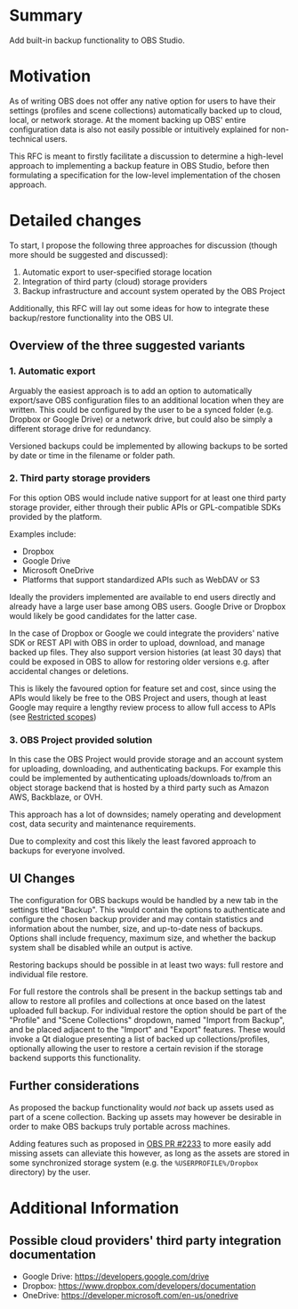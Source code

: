 # Summary

Add built-in backup functionality to OBS Studio.

# Motivation

As of writing OBS does not offer any native option for users to have their settings (profiles and scene collections)
automatically backed up to cloud, local, or network storage. At the moment backing up OBS' entire configuration data
is also not easily possible or intuitively explained for non-technical users.

This RFC is meant to firstly facilitate a discussion to determine a high-level approach to implementing a backup
feature in OBS Studio, before then formulating a specification for the low-level implementation of the chosen approach.

# Detailed changes

To start, I propose the following three approaches for discussion (though more should be suggested and discussed):

 1. Automatic export to user-specified storage location
 2. Integration of third party (cloud) storage providers
 3. Backup infrastructure and account system operated by the OBS Project

Additionally, this RFC will lay out some ideas for how to integrate these backup/restore functionality into the OBS UI.

## Overview of the three suggested variants

### 1. Automatic export

Arguably the easiest approach is to add an option to automatically export/save OBS configuration files to an additional
location when they are written. This could be configured by the user to be a synced folder (e.g. Dropbox or Google Drive)
or a network drive, but could also be simply a different storage drive for redundancy.

Versioned backups could be implemented by allowing backups to be sorted by date or time in the filename or folder path.

### 2. Third party storage providers

For this option OBS would include native support for at least one third party storage provider, either through their
public APIs or GPL-compatible SDKs provided by the platform.

Examples include:

- Dropbox
- Google Drive
- Microsoft OneDrive
- Platforms that support standardized APIs such as WebDAV or S3

Ideally the providers implemented are available to end users directly and already have a large user base among OBS users.
Google Drive or Dropbox would likely be good candidates for the latter case.

In the case of Dropbox or Google we could integrate the providers' native SDK or REST API with OBS in order to upload,
download, and manage backed up files. They also support version histories (at least 30 days) that could be exposed in
OBS to allow for restoring older versions e.g. after accidental changes or deletions.

This is likely the favoured option for feature set and cost, since using the APIs would likely be free to the OBS Project
and users, though at least Google may require a lengthy review process to allow full access to APIs (see [Restricted scopes])

[Restricted scopes]: https://support.google.com/cloud/answer/9110914#restricted-scopes

### 3. OBS Project provided solution

In this case the OBS Project would provide storage and an account system for uploading, downloading, and authenticating backups.
For example this could be implemented by authenticating uploads/downloads to/from an object storage backend that is hosted by a
third party such as Amazon AWS, Backblaze, or OVH.

This approach has a lot of downsides; namely operating and development cost, data security and maintenance requirements.

Due to complexity and cost this likely the least favored approach to backups for everyone involved.

## UI Changes

The configuration for OBS backups would be handled by a new tab in the settings titled "Backup".
This would contain the options to authenticate and configure the chosen backup provider and may contain statistics and
information about the number, size, and up-to-date ness of backups. Options shall include frequency, maximum size,
and whether the backup system shall be disabled while an output is active.

Restoring backups should be possible in at least two ways: full restore and individual file restore.

For full restore the controls shall be present in the backup settings tab and allow to restore all profiles and collections
at once based on the latest uploaded full backup. For individual restore the option should be part of the "Profile" and
"Scene Collections" dropdown, named "Import from Backup", and be placed adjacent to the "Import" and "Export" features.
These would invoke a Qt dialogue presenting a list of backed up collections/profiles, optionally allowing the user to restore
a certain revision if the storage backend supports this functionality.

## Further considerations

As proposed the backup functionality would *not* back up assets used as part of a scene collection.
Backing up assets may however be desirable in order to make OBS backups truly portable across machines.

Adding features such as proposed in [OBS PR #2233] to more easily add missing assets can alleviate this however, as long 
as the assets are stored in some synchronized storage system (e.g. the `%USERPROFILE%/Dropbox` directory) by the user.

[OBS PR #2233]: https://github.com/obsproject/obs-studio/pull/2233

# Additional Information

## Possible cloud providers' third party integration documentation

- Google Drive: https://developers.google.com/drive
- Dropbox: https://www.dropbox.com/developers/documentation
- OneDrive: https://developer.microsoft.com/en-us/onedrive
